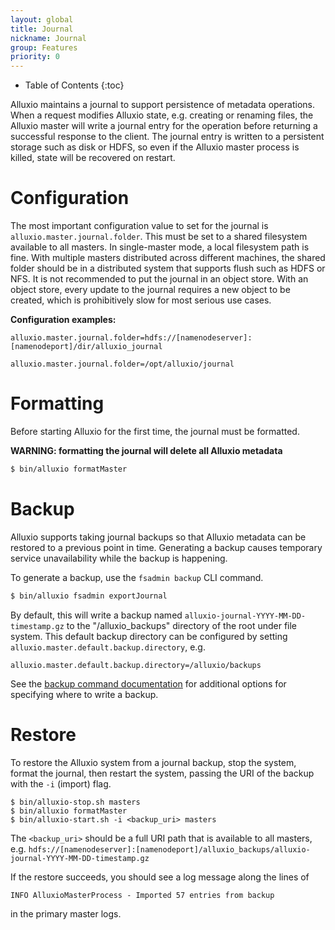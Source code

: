 ```yaml
---
layout: global
title: Journal
nickname: Journal
group: Features
priority: 0
---
```


* Table of Contents
{:toc}

Alluxio maintains a journal to support persistence of metadata operations. 
When a request modifies Alluxio state, e.g. creating or renaming files, the
Alluxio master will write a journal entry for the operation before returning
a successful response to the client. The journal entry is written to a 
persistent storage such as disk or HDFS, so even if the Alluxio 
master process is killed, state will be recovered on restart.

# Configuration

The most important configuration value to set for the journal is
`alluxio.master.journal.folder`. This must be set to a shared filesystem available
to all masters. In single-master mode, a local filesystem path is fine. With
multiple masters distributed across different machines, the shared folder should
be in a distributed system that supports flush such as HDFS or NFS. It is not
recommended to put the journal in an object store. With an object store, every 
update to the journal requires a new object to be created, which is 
prohibitively slow for most serious use cases.

**Configuration examples:**
```
alluxio.master.journal.folder=hdfs://[namenodeserver]:[namenodeport]/dir/alluxio_journal
```
```
alluxio.master.journal.folder=/opt/alluxio/journal
```

# Formatting

Before starting Alluxio for the first time, the journal must be formatted.

**WARNING: formatting the journal will delete all Alluxio metadata**
```bash
$ bin/alluxio formatMaster
```

# Backup

Alluxio supports taking journal backups so that Alluxio metadata can be restored 
to a previous point in time. Generating a backup causes temporary service
unavailability while the backup is happening.

To generate a backup, use the `fsadmin backup` CLI command.
```bash
$ bin/alluxio fsadmin exportJournal
```

By default, this will write a backup named 
`alluxio-journal-YYYY-MM-DD-timestamp.gz` to the "/alluxio_backups" directory of 
the root under file system. This default backup directory can be configured by
setting `alluxio.master.default.backup.directory`, e.g.
```
alluxio.master.default.backup.directory=/alluxio/backups
```

See the [backup command documentation](Admin-CLI.html#backup) for additional options for specifying
where to write a backup.

# Restore

To restore the Alluxio system from a journal backup, stop the system, format the 
journal, then restart the system, passing the URI of the backup with the `-i` 
(import) flag.

```
$ bin/alluxio-stop.sh masters
$ bin/alluxio formatMaster
$ bin/alluxio-start.sh -i <backup_uri> masters
```

The `<backup_uri>` should be a full URI path that is available to all masters, e.g.
`hdfs://[namenodeserver]:[namenodeport]/alluxio_backups/alluxio-journal-YYYY-MM-DD-timestamp.gz`

If the restore succeeds, you should see a log message along the lines of 
```
INFO AlluxioMasterProcess - Imported 57 entries from backup
```
in the primary master logs.
